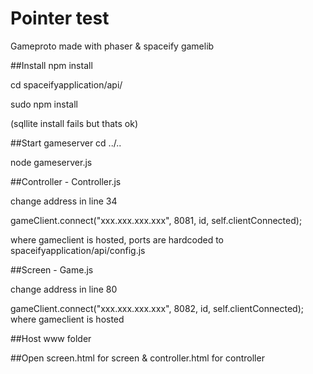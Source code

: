 # Pointer test
Gameproto made with phaser & spaceify gamelib

##Install
npm install

cd spaceifyapplication/api/

sudo npm install 

(sqllite install fails but thats ok)


##Start gameserver
cd ../..

node gameserver.js


##Controller - Controller.js

change address in line 34

gameClient.connect("xxx.xxx.xxx.xxx", 8081, id, self.clientConnected);

where gameclient is hosted, ports are hardcoded to spaceifyapplication/api/config.js

##Screen - Game.js

change address in line 80

gameClient.connect("xxx.xxx.xxx.xxx", 8082, id, self.clientConnected);
where gameclient is hosted

##Host www folder

##Open screen.html for screen &  controller.html for controller



